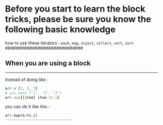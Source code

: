 # Before you start to learn the block tricks, please be sure you know the following basic knowledge
how to use these iterators : `each`, `map`, `inject`, `collect`, `sort`, `sort`
#############################
## When you are using a block
-----------------------------
Instead of doing like :
``` ruby
arr = [1, 2, 3]
# you want ["1", "2", "3"]
arr.map{|item| item.to_s}
```
you can do it like this :
```
arr.map(&:to_s)
-------------------------------